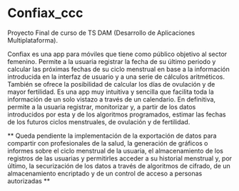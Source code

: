 # Confiax_ccc
Proyecto Final de curso de TS DAM (Desarrollo de Aplicaciones Multiplataforma).

Confiax es una app para móviles que tiene como público objetivo al sector femenino.  Permite a la usuaria registrar la fecha de su último periodo y calcular las próximas fechas de su ciclo menstrual en base a la información introducida en la interfaz de usuario y a una serie de cálculos aritméticos. También se ofrece la posibilidad de calcular los días de ovulación y de mayor fertilidad. Es una app muy intuitiva y sencilla que facilita toda la información de un solo vistazo a través de un calendario.
En definitiva, permite a la usuaria registrar, monitorizar y, a partir de los datos introducidos por esta y de los algoritmos programados, estimar las fechas de los futuros ciclos menstruales, de ovulación y de fertilidad.

** Queda pendiente la implementación de la exportación de datos para compartir con profesionales de la salud, la generación de gráficos o informes sobre el ciclo menstrual de la usuaria, el almacenamiento de los registros de las usuarias y permitirles acceder a su historial menstrual y, por último, la securización de los datos a través de algoritmos de cifrado, de un almacenamiento encriptado y de un control de acceso a personas autorizadas **


